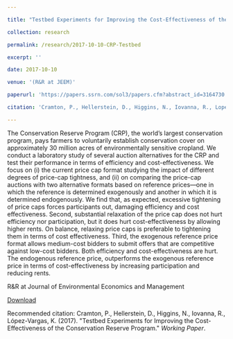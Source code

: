 ```yaml
---

title: "Testbed Experiments for Improving the Cost-Effectiveness of the Conservation Reserve Program"

collection: research

permalink: /research/2017-10-10-CRP-Testbed

excerpt: ''

date: 2017-10-10

venue: '(R&R at JEEM)'

paperurl: 'https://papers.ssrn.com/sol3/papers.cfm?abstract_id=3164730'

citation: 'Cramton, P., Hellerstein, D., Higgins, N., Iovanna, R., Lopez Vargas, K. (2017). &quot;Testbed Experiments for Improving the Cost-Effectiveness of the Conservation Reserve Program.&quot; <i>Working Paper</i>.'

---
```

The Conservation Reserve Program (CRP), the world’s largest conservation program, pays farmers to voluntarily establish conservation cover on approximately 30 million acres of environmentally sensitive cropland. We conduct a laboratory study of several auction alternatives for the CRP and test their performance in terms of efficiency and cost-effectiveness. We focus on (i) the current price cap format studying the impact of different degrees of price-cap tightness, and (ii) on comparing the price-cap auctions with two alternative formats based on reference prices—one in which the reference is determined exogenously and another in which it is determined endogenously. We find that, as expected, excessive tightening of price caps forces participants out, damaging efficiency and cost effectiveness. Second, substantial relaxation of the price cap does not hurt efficiency nor participation, but it does hurt cost-effectiveness by allowing higher rents. On balance, relaxing price caps is preferable to tightening them in terms of cost effectiveness. Third, the exogenous reference price format allows medium-cost bidders to submit offers that are competitive against low-cost bidders. Both efficiency and cost-effectiveness are hurt. The endogenous reference price, outperforms the exogenous reference price in terms of cost-effectiveness by increasing participation and reducing rents.

R&R at Journal of Environmental Economics and Management 

[Download](https://papers.ssrn.com/sol3/papers.cfm?abstract_id=3164730)

Recommended citation: Cramton, P., Hellerstein, D., Higgins, N., Iovanna, R., López-Vargas, K. (2017). &quot;Testbed Experiments for Improving the Cost-Effectiveness of the Conservation Reserve Program.&quot; <i>Working Paper</i>.
